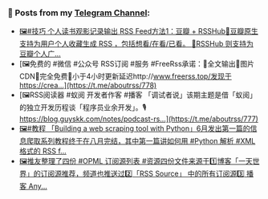 ### 📰 Posts from my [Telegram Channel](https://t.me/s/aboutrss):
<!-- BLOG-POST-LIST:START -->
- [🖼#技巧 个人读书观影记录输出 RSS Feed方法1：豆瓣 + RSSHub🔸豆瓣原生支持为用户个人收藏生成 RSS ，包括想看/在看/已看。 🔸RSSHub 则支持为豆瓣个人广...](https://t.me/aboutrss/779)
- [🖼免费的 #微信 #公众号 RSS订阅 #服务 #FreeRss承诺：🔸全文输出🔸图片CDN🔸完全免费🔸小于4小时更新延迟http://www.freerss.top/发现于https://crea...](https://t.me/aboutrss/778)
- [🖼RSS阅读器 #蚁阅 开发者作客 #播客 「调试者说」该期主题是借「蚁阅」的独立开发历程谈「程序员业余开发」。🎙 https://blog.guyskk.com/notes/podcast-rs...](https://t.me/aboutrss/777)
- [🖼#教程 「Building a web scraping tool with Python」6月发出第一篇的信息爬取系列教程终于在八月完结，其中第一篇讲如何用 #Python 解析 #XML 格式的 RSS f...](https://t.me/aboutrss/776)
- [🖼推友整理了四份 #OPML 订阅源列表 #资源四份文件来源于1️⃣博客「一天世界」的订阅源推荐，频道也推送过2️⃣「RSS Source」 中的所有订阅源3️⃣ 播客 Any...](https://t.me/aboutrss/775)
<!-- BLOG-POST-LIST:END -->

<!--
**AboutRSS/AboutRSS** is a ✨ _special_ ✨ repository because its `README.md` (this file) appears on your GitHub profile.

Here are some ideas to get you started:

- 🔭 I’m currently working on ...
- 🌱 I’m currently learning ...
- 👯 I’m looking to collaborate on ...
- 🤔 I’m looking for help with ...
- 💬 Ask me about ...
- 📫 How to reach me: ...
- 😄 Pronouns: ...
- ⚡ Fun fact: ...
-->
